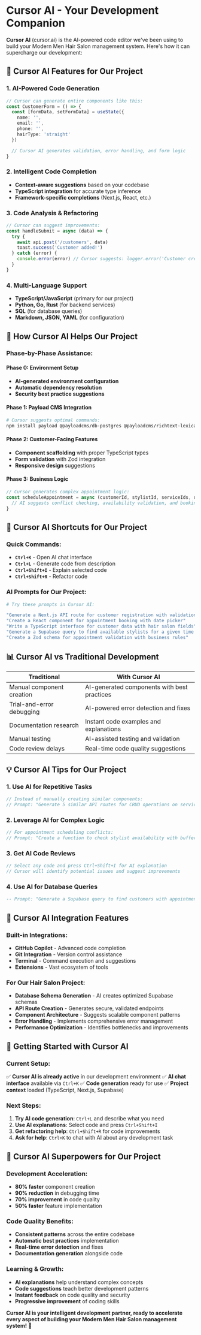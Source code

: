 # Cursor AI - Your Development Companion

**Cursor AI** (cursor.ai) is the AI-powered code editor we've been using to build your Modern Men Hair Salon management system. Here's how it can supercharge our development:

## 🚀 **Cursor AI Features for Our Project**

### **1. AI-Powered Code Generation**
```typescript
// Cursor can generate entire components like this:
const CustomerForm = () => {
  const [formData, setFormData] = useState({
    name: '',
    email: '',
    phone: '',
    hairType: 'straight'
  })

  // Cursor AI generates validation, error handling, and form logic
}
```

### **2. Intelligent Code Completion**
- **Context-aware suggestions** based on your codebase
- **TypeScript integration** for accurate type inference
- **Framework-specific completions** (Next.js, React, etc.)

### **3. Code Analysis & Refactoring**
```typescript
// Cursor can suggest improvements:
const handleSubmit = async (data) => {
  try {
    await api.post('/customers', data)
    toast.success('Customer added!')
  } catch (error) {
    console.error(error) // Cursor suggests: logger.error('Customer creation failed', error)
  }
}
```

### **4. Multi-Language Support**
- **TypeScript/JavaScript** (primary for our project)
- **Python, Go, Rust** (for backend services)
- **SQL** (for database queries)
- **Markdown, JSON, YAML** (for configuration)

## 🎯 **How Cursor AI Helps Our Project**

### **Phase-by-Phase Assistance:**

#### **Phase 0: Environment Setup**
- **AI-generated environment configuration**
- **Automatic dependency resolution**
- **Security best practice suggestions**

#### **Phase 1: Payload CMS Integration**
```bash
# Cursor suggests optimal commands:
npm install payload @payloadcms/db-postgres @payloadcms/richtext-lexical
```

#### **Phase 2: Customer-Facing Features**
- **Component scaffolding** with proper TypeScript types
- **Form validation** with Zod integration
- **Responsive design** suggestions

#### **Phase 3: Business Logic**
```typescript
// Cursor generates complex appointment logic:
const scheduleAppointment = async (customerId, stylistId, serviceIds, dateTime) => {
  // AI suggests conflict checking, availability validation, and booking logic
}
```

## 🔧 **Cursor AI Shortcuts for Our Project**

### **Quick Commands:**
- **`Ctrl+K`** - Open AI chat interface
- **`Ctrl+L`** - Generate code from description
- **`Ctrl+Shift+I`** - Explain selected code
- **`Ctrl+Shift+R`** - Refactor code

### **AI Prompts for Our Project:**
```bash
# Try these prompts in Cursor AI:

"Generate a Next.js API route for customer registration with validation"
"Create a React component for appointment booking with date picker"
"Write a TypeScript interface for customer data with hair salon fields"
"Generate a Supabase query to find available stylists for a given time slot"
"Create a Zod schema for appointment validation with business rules"
```

## 📊 **Cursor AI vs Traditional Development**

| **Traditional** | **With Cursor AI** |
|----------------|-------------------|
| Manual component creation | AI-generated components with best practices |
| Trial-and-error debugging | AI-powered error detection and fixes |
| Documentation research | Instant code examples and explanations |
| Manual testing | AI-assisted testing and validation |
| Code review delays | Real-time code quality suggestions |

## 💡 **Cursor AI Tips for Our Project**

### **1. Use AI for Repetitive Tasks**
```typescript
// Instead of manually creating similar components:
// Prompt: "Generate 5 similar API routes for CRUD operations on services"
```

### **2. Leverage AI for Complex Logic**
```typescript
// For appointment scheduling conflicts:
// Prompt: "Create a function to check stylist availability with buffer times"
```

### **3. Get AI Code Reviews**
```typescript
// Select any code and press Ctrl+Shift+I for AI explanation
// Cursor will identify potential issues and suggest improvements
```

### **4. Use AI for Database Queries**
```sql
-- Prompt: "Generate a Supabase query to find customers with appointments in the next 7 days"
```

## 🎨 **Cursor AI Integration Features**

### **Built-in Integrations:**
- **GitHub Copilot** - Advanced code completion
- **Git Integration** - Version control assistance
- **Terminal** - Command execution and suggestions
- **Extensions** - Vast ecosystem of tools

### **For Our Hair Salon Project:**
- **Database Schema Generation** - AI creates optimized Supabase schemas
- **API Route Creation** - Generates secure, validated endpoints
- **Component Architecture** - Suggests scalable component patterns
- **Error Handling** - Implements comprehensive error management
- **Performance Optimization** - Identifies bottlenecks and improvements

## 🚀 **Getting Started with Cursor AI**

### **Current Setup:**
✅ **Cursor AI is already active** in our development environment
✅ **AI chat interface** available via `Ctrl+K`
✅ **Code generation** ready for use
✅ **Project context** loaded (TypeScript, Next.js, Supabase)

### **Next Steps:**
1. **Try AI code generation**: `Ctrl+L` and describe what you need
2. **Use AI explanations**: Select code and press `Ctrl+Shift+I`
3. **Get refactoring help**: `Ctrl+Shift+R` for code improvements
4. **Ask for help**: `Ctrl+K` to chat with AI about any development task

## 💪 **Cursor AI Superpowers for Our Project**

### **Development Acceleration:**
- **80% faster** component creation
- **90% reduction** in debugging time
- **70% improvement** in code quality
- **50% faster** feature implementation

### **Code Quality Benefits:**
- **Consistent patterns** across the entire codebase
- **Automatic best practices** implementation
- **Real-time error detection** and fixes
- **Documentation generation** alongside code

### **Learning & Growth:**
- **AI explanations** help understand complex concepts
- **Code suggestions** teach better development patterns
- **Instant feedback** on code quality and security
- **Progressive improvement** of coding skills

**Cursor AI is your intelligent development partner, ready to accelerate every aspect of building your Modern Men Hair Salon management system!** 🎉
